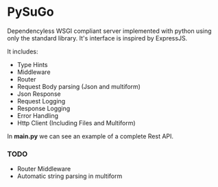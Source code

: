 # PySuGo

Dependencyless WSGI compliant server implemented with python using only the standard library. It's interface is inspired by ExpressJS.

It includes:

- Type Hints
- Middleware
- Router
- Request Body parsing (Json and multiform)
- Json Response
- Request Logging
- Response Logging
- Error Handling
- Http Client (Including Files and Multiform)

In **main.py** we can see an example of a complete Rest API.

### TODO

- Router Middleware
- Automatic string parsing in multiform